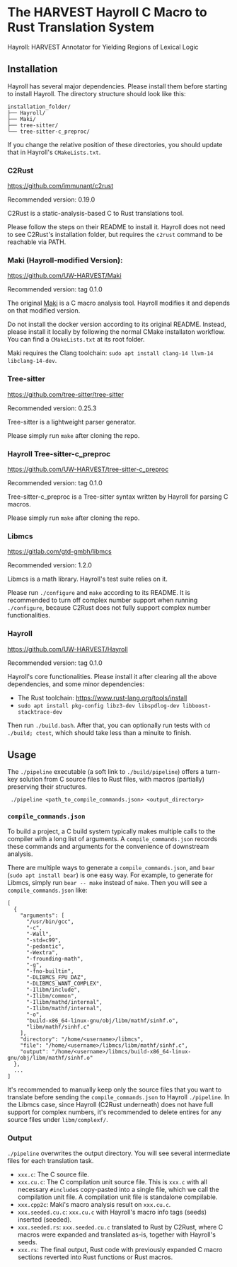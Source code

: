 # The HARVEST Hayroll C Macro to Rust Translation System

Hayroll: HARVEST Annotator for Yielding Regions of Lexical Logic

## Installation

Hayroll has several major dependencies. Please install them before starting to install Hayroll. 
The directory structure should look like this:

```
installation_folder/
├── Hayroll/
├── Maki/
├── tree-sitter/
└── tree-sitter-c_preproc/
```

If you change the relative position of these directories, you should update that in Hayroll's `CMakeLists.txt`.

### C2Rust

https://github.com/immunant/c2rust

Recommended version: 0.19.0

C2Rust is a static-analysis-based C to Rust translations tool. 

Please follow the steps on their README to install it. Hayroll does not need to see C2Rust's installation folder, but requires the `c2rust` command to be reachable via PATH. 

### Maki (Hayroll-modified Version): 

https://github.com/UW-HARVEST/Maki

Recommended version: tag 0.1.0

The original [Maki](https://dl.acm.org/doi/abs/10.1145/3597503.3623323) is a C macro analysis tool. Hayroll modifies it and depends on that modified version. 

Do not install the docker version according to its original README. Instead, please install it locally by following the normal CMake installaton workflow. You can find a `CMakeLists.txt` at its root folder. 

Maki requires the Clang toolchain: `sudo apt install clang-14 llvm-14 libclang-14-dev`.

### Tree-sitter

https://github.com/tree-sitter/tree-sitter

Recommended version: 0.25.3

Tree-sitter is a lightweight parser generator. 

Please simply run `make` after cloning the repo. 

### Hayroll Tree-sitter-c_preproc

https://github.com/UW-HARVEST/tree-sitter-c_preproc

Recommended version: tag 0.1.0

Tree-sitter-c_preproc is a Tree-sitter syntax written by Hayroll for parsing C macros. 

Please simply run `make` after cloning the repo. 

### Libmcs

https://gitlab.com/gtd-gmbh/libmcs

Recommended version: 1.2.0

Libmcs is a math library. Hayroll's test suite relies on it. 

Please run `./configure` and `make` according to its README. 
It is recommended to turn off complex number support when running `./configure`, because C2Rust does not fully support complex number functionalities. 

### Hayroll

https://github.com/UW-HARVEST/Hayroll

Recommended version: tag 0.1.0

Hayroll's core functionalities. Please install it after clearing all the above dependencies, and some minor dependencies: 

- The Rust toolchain: https://www.rust-lang.org/tools/install
- `sudo apt install pkg-config libz3-dev libspdlog-dev libboost-stacktrace-dev`

Then run `./build.bash`. After that, you can optionally run tests with `cd ./build; ctest`, which should take less than a minuite to finish. 

## Usage

The `./pipeline` executable (a soft link to `./build/pipeline`) offers a turn-key solution from C source files to Rust files, with macros (partially) preserving their structures.

` ./pipeline <path_to_compile_commands.json> <output_directory>`

### `compile_commands.json`

To build a project, a C build system typically makes multiple calls to the compiler with a long list of arguments. A `compile_commands.json` records these commands and arguments for the convenience of downstream analysis. 

There are multiple ways to generate a `compile_commands.json`, and `bear` (`sudo apt install bear`) is one easy way. For example, to generate for Libmcs, simply run `bear -- make` instead of `make`. Then you will see a `compile_commands.json` like:

```
[
  {
    "arguments": [
      "/usr/bin/gcc",
      "-c",
      "-Wall",
      "-std=c99",
      "-pedantic",
      "-Wextra",
      "-frounding-math",
      "-g",
      "-fno-builtin",
      "-DLIBMCS_FPU_DAZ",
      "-DLIBMCS_WANT_COMPLEX",
      "-Ilibm/include",
      "-Ilibm/common",
      "-Ilibm/mathd/internal",
      "-Ilibm/mathf/internal",
      "-o",
      "build-x86_64-linux-gnu/obj/libm/mathf/sinhf.o",
      "libm/mathf/sinhf.c"
    ],
    "directory": "/home/<username>/libmcs",
    "file": "/home/<username>/libmcs/libm/mathf/sinhf.c",
    "output": "/home/<username>/libmcs/build-x86_64-linux-gnu/obj/libm/mathf/sinhf.o"
  },
  ...
]
```

It's recommended to manually keep only the source files that you want to translate before sending the `compile_commands.json` to Hayroll `./pipeline`. In the Libmcs case, since Hayroll (C2Rust underneath) does not have full support for complex numbers, it's recommended to delete entires for any source files under `libm/complexf/`. 

### Output

`./pipeline` overwrites the output directory. You will see several intermediate files for each translation task. 

- `xxx.c`: The C source file. 
- `xxx.cu.c`: The C compilation unit source file. This is `xxx.c` with all necessary `#include`s copy-pasted into a single file, which we call the compilation unit file. A compilation unit file is standalone compilable. 
- `xxx.cpp2c`: Maki's macro analysis result on `xxx.cu.c`.
- `xxx.seeded.cu.c`: `xxx.cu.c` with Hayroll's macro info tags (seeds) inserted (seeded). 
- `xxx.seeded.rs`: `xxx.seeded.cu.c` translated to Rust by C2Rust, where C macros were expanded and translated as-is, together with Hayroll's seeds. 
- `xxx.rs`: The final output, Rust code with previously expanded C macro sections reverted into Rust functions or Rust macros.
